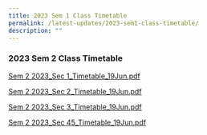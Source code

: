 ```yaml
---
title: 2023 Sem 1 Class Timetable
permalink: /latest-updates/2023-sem1-class-timetable/
description: ""
---
```

### 2023  Sem 2 Class Timetable


[Sem 2 2023\_Sec 1\_Timetable\_19Jun.pdf](/files/Latest%20Updates/sem%202%202023_sec%201_timetable_19jun.pdf) 


[Sem 2 2023\_Sec 2\_Timetable\_19Jun.pdf](/files/Latest%20Updates/sem%202%202023_sec%202_timetable_19jun.pdf)


[Sem 2 2023\_Sec 3\_Timetable\_19Jun.pdf](/files/Latest%20Updates/sem%202%202023_sec%203_timetable_19jun.pdf)

[Sem 2 2023\_Sec 45\_Timetable\_19Jun.pdf](/files/Latest%20Updates/sem%202%202023_sec%2045_timetable_19jun.pdf)